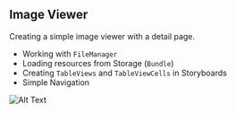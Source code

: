 
## Image Viewer

Creating a simple image viewer with a detail page.

- Working with ```FileManager```
- Loading resources from Storage (```Bundle```)
- Creating ```TableViews``` and ```TableViewCells``` in Storyboards
- Simple Navigation



![Alt Text](https://media.giphy.com/media/v1.Y2lkPTc5MGI3NjExcW43dnJhOHllMmpkZmk3YWRwYzRzZWs2ODRsNWYzZzRrZHZ6ZG9yOSZlcD12MV9pbnRlcm5hbF9naWZfYnlfaWQmY3Q9Zw/RTKobrtq7DJf3SF7wL/giphy.gif)




